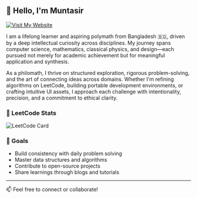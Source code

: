 ## 👋 Hello, I'm Muntasir
[![Visit My Website](https://img.shields.io/badge/Visit%20My%20Website-1a1a1a?style=for-the-badge&logo=google-chrome&logoColor=white)](https://www.muntasir.site)

I am a lifelong learner and aspiring polymath from Bangladesh 🇧🇩, driven by a deep intellectual curiosity across disciplines. My journey spans computer science, mathematics, classical physics, and design—each pursued not merely for academic achievement but for meaningful application and synthesis.

As a philomath, I thrive on structured exploration, rigorous problem-solving, and the art of connecting ideas across domains. Whether I'm refining algorithms on LeetCode, building portable development environments, or crafting intuitive UI assets, I approach each challenge with intentionality, precision, and a commitment to ethical clarity.

### 🧠 LeetCode Stats
![LeetCode Card](https://leetcard.jacoblin.cool/muntasiractive?ext=heatmap)

### 🚀 Goals

- Build consistency with daily problem solving
- Master data structures and algorithms
- Contribute to open-source projects
- Share learnings through blogs and tutorials

---

📫 Feel free to connect or collaborate!

